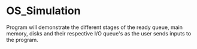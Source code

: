 # OS_Simulation
Program will demonstrate the different stages of the ready queue, main memory, disks and their respective I/O queue's as the user sends inputs to the program.
